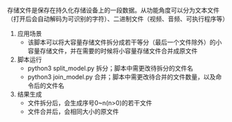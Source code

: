存储文件是保存在持久化存储设备上的一段数据。从功能角度可以分为文本文件（打开后会自动解码为可识别的字符）、二进制文件（视频、音频、可执行程序等）
1. 应用场景
    - 该脚本可以将大容量存储文件拆分成若干等分（最后一个文件除外）的小容量存储文件，并在需要的时候将小容量存储文件合并成原文件
2. 脚本运行
    - python3 split_model.py		拆分；脚本中需更改待拆分的文件名
    - python3 join_model.py		合并；脚本中需更改待合并的文件数量，以及命令后的文件名
3. 结果生成
    - 文件拆分后，会生成序号0~n(n>0)的若干文件
    - 文件合并后，会相同大小的原文件
